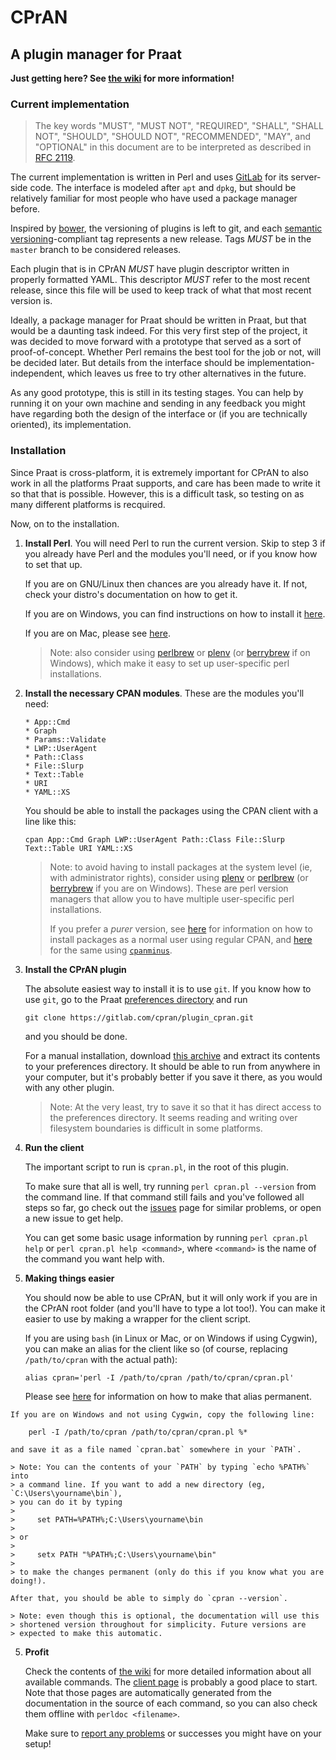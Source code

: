 CPrAN
=====

A plugin manager for Praat
--------------------------

**Just getting here? See [the wiki][wiki] for more information!**

### Current implementation

> The key words "MUST", "MUST NOT", "REQUIRED", "SHALL", "SHALL NOT", "SHOULD",
> "SHOULD NOT", "RECOMMENDED", "MAY", and "OPTIONAL" in this document are to be
> interpreted as described in [RFC 2119](http://tools.ietf.org/html/rfc2119).

The current implementation is written in Perl and uses [GitLab][] for its
server-side code. The interface is modeled after `apt` and `dpkg`, but should be
relatively familiar for most people who have used a package manager before.

Inspired by [bower][], the versioning of plugins is left to git, and each
[semantic versioning][semver]-compliant tag represents a new release.
Tags _MUST_ be in the `master` branch to be considered releases.

Each plugin that is in CPrAN _MUST_ have plugin descriptor written in
properly formatted YAML. This descriptor _MUST_ refer to the most recent
release, since this file will be used to keep track of what that most recent
version is.

Ideally, a package manager for Praat should be written in Praat, but that would
be a daunting task indeed. For this very first step of the project, it was
decided to move forward with a prototype that served as a sort of
proof-of-concept. Whether Perl remains the best tool for the job or not, will be
decided later. But details from the interface should be
implementation-independent, which leaves us free to try other alternatives in
the future.

As any good prototype, this is still in its testing stages. You can help by
running it on your own machine and sending in any feedback you might have
regarding both the design of the interface or (if you are technically oriented),
its implementation.

### Installation

Since Praat is cross-platform, it is extremely important for CPrAN to also work
in all the platforms Praat supports, and care has been made to write it so that
that is possible. However, this is a difficult task, so testing on as many
different platforms is recquired.

Now, on to the installation.

1.  **Install Perl**. You will need Perl to run the current version. Skip to step
    3 if you already have Perl and the modules you'll need, or if you know how to
    set that up.

    If you are on GNU/Linux then chances are you already have it. If not, check
    your distro's documentation on how to get it.

    If you are on Windows, you can find instructions on how to install it
    [here][winperl].

    If you are on Mac, please see [here][macperl].

    > Note: also consider using [perlbrew][] or [plenv][] (or [berrybrew][] if on Windows),
    > which make it easy to set up user-specific perl installations.

[macperl]: http://learn.perl.org/installing/osx.html
[winperl]: http://learn.perl.org/installing/windows.html

2.  **Install the necessary CPAN modules**. These are the modules you'll need:

        * App::Cmd
        * Graph
        * Params::Validate
        * LWP::UserAgent
        * Path::Class
        * File::Slurp
        * Text::Table
        * URI
        * YAML::XS

    You should be able to install the packages using the CPAN client with a line like this:

        cpan App::Cmd Graph LWP::UserAgent Path::Class File::Slurp Text::Table URI YAML::XS
        
    > Note: to avoid having to install packages at the system level (ie, with administrator
    > rights), consider using [plenv][] or [perlbrew][] (or [berrybrew][] if you are on
    > Windows). These are perl version managers that allow you to have multiple user-specific
    > perl installations.
    >
    > If you prefer a _purer_ version, see [here][faqlibrary] for information on how to
    > install packages as a normal user using regular CPAN, and [here][cpanmlibrary] for
    > the same using [`cpanminus`][cpanminus].

[cpanminus]: https://github.com/miyagawa/cpanminus    
[perlbrew]: https://perlbrew.pl
[plenv]: http://weblog.bulknews.net/post/58079418600/plenv-alternative-for-perlbrew    
[berrybrew]: http://perltricks.com/article/119/2014/10/10/Hello-berrybrew--the-Strawberry-Perl-version-manager
[faqlibrary]: http://learn.perl.org/faq/perlfaq8.html#How-do-I-keep-my-own-module-library-directory
[cpanmlibrary]: https://github.com/miyagawa/cpanminus#where-does-this-install-modules-to-do-i-need-root-access

3.  **Install the CPrAN plugin**

    The absolute easiest way to install it is to use `git`. If you know how to
    use `git`, go to the Praat [preferences directory][] and run

        git clone https://gitlab.com/cpran/plugin_cpran.git

    and you should be done.

    For a manual installation, download [this archive][zip] and extract its contents
    to your preferences directory. It should be able to run from anywhere in your
    computer, but it's probably better if you save it there, as you would with any
    other plugin.

    > Note: At the very least, try to save it so that it has direct access to the
    > preferences directory. It seems reading and writing over filesystem
    > boundaries is difficult in some platforms.

4.  **Run the client**

    The important script to run is `cpran.pl`, in the root of this plugin.

    To make sure that all is well, try running `perl cpran.pl --version` from the
    command line. If that command still fails and you've followed all steps so
    far, go check out the [issues][] page for similar problems, or open a new
    issue to get help.

    You can get some basic usage information by running `perl cpran.pl help` or
    `perl cpran.pl help <command>`, where `<command>` is the name of the command
    you want help with.

5.  **Making things easier**

    You should now be able to use CPrAN, but it will only work if you are in the
    CPrAN root folder (and you'll have to type a lot too!). You can make it easier
    to use by making a wrapper for the client script.

    If you are using `bash` (in Linux or Mac, or on Windows if using Cygwin), you
    can make an alias for the client like so (of course, replacing `/path/to/cpran`
    with the actual path):

        alias cpran='perl -I /path/to/cpran /path/to/cpran/cpran.pl'

    Please see [here][permalias] for information on how to make that alias
    permanent.

[permalias]: http://unix.stackexchange.com/a/183497

    If you are on Windows and not using Cygwin, copy the following line:

        perl -I /path/to/cpran /path/to/cpran/cpran.pl %*

    and save it as a file named `cpran.bat` somewhere in your `PATH`.

    > Note: You can the contents of your `PATH` by typing `echo %PATH%` into
    > a command line. If you want to add a new directory (eg, `C:\Users\yourname\bin`),
    > you can do it by typing
    >
    >     set PATH=%PATH%;C:\Users\yourname\bin
    >
    > or
    >
    >     setx PATH "%PATH%;C:\Users\yourname\bin"
    >
    > to make the changes permanent (only do this if you know what you are doing!).

    After that, you should be able to simply do `cpran --version`. 

    > Note: even though this is optional, the documentation will use this
    > shortened version throughout for simplicity. Future versions are
    > expected to make this automatic.

5.  **Profit**

    Check the contents of [the wiki][wiki] for more detailed information about
    all available commands. The [client page][cpran] is probably a good place to
    start. Note that those pages are automatically generated from the
    documentation in the source of each command, so you can also check them
    offline with `perldoc <filename>`.

    Make sure to [report any problems][issues] or successes you might
    have on your setup!

[wiki]: https://gitlab.com/cpran/plugin_cpran/wikis/home
[cpran]: https://gitlab.com/cpran/plugin_cpran/wikis/cpran
[gitlab]: https://gitlab.com
[bower]: https://github.com/bower/bower
[zip]: https://gitlab.com/cpran/plugin_cpran/repository/archive.zip?ref=master
[semver]: http://semver.org
[preferences directory]: http://www.fon.hum.uva.nl/praat/manual/preferences_directory.html
[issues]: https://gitlab.com/cpran/plugin_cpran/issues
[mainpod]: https://gitlab.com/cpran/plugin_cpran/blob/master/doc/cpran.md
[wiki]: https://gitlab.com/cpran/plugin_cpran/wikis/home